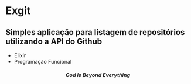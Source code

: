 # Exgit

## Simples aplicação para listagem de repositórios utilizando a API do Github

- Elixir
- Programação Funcional


<h4 align="center">
	<i>God is Beyond Everything</i>
</h4>
